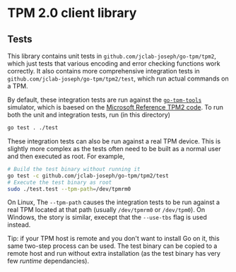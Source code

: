 # TPM 2.0 client library

## Tests

This library contains unit tests in `github.com/jclab-joseph/go-tpm/tpm2`, which just
tests that various encoding and error checking functions work correctly. It also
contains more comprehensive integration tests in
`github.com/jclab-joseph/go-tpm/tpm2/test`, which run actual commands on a TPM.

By default, these integration tests are run against the
[`go-tpm-tools`](https://github.com/google/go-tpm-tools)
simulator, which is baesed on the
[Microsoft Reference TPM2 code](https://github.com/microsoft/ms-tpm-20-ref). To
run both the unit and integration tests, run (in this directory)
```bash
go test . ./test
```

These integration tests can also be run against a real TPM device. This is
slightly more complex as the tests often need to be built as a normal user and
then executed as root. For example,
```bash
# Build the test binary without running it
go test -c github.com/jclab-joseph/go-tpm/tpm2/test
# Execute the test binary as root
sudo ./test.test --tpm-path=/dev/tpmrm0
```
On Linux, The `--tpm-path` causes the integration tests to be run against a
real TPM located at that path (usually `/dev/tpmrm0` or `/dev/tpm0`). On Windows, the story is similar, execept that
the `--use-tbs` flag is used instead.

Tip: if your TPM host is remote and you don't want to install Go on it, this
same two-step process can be used. The test binary can be copied to a remote
host and run without extra installation (as the test binary has very few
*runtime* dependancies).
